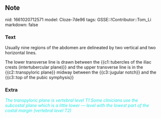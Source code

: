 ## Note
nid: 1661020712571
model: Cloze-7de96
tags: GSSE::!Contributor::Tom_Li
markdown: false

### Text
Usually nine regions of the abdomen are delineated by two vertical and two horizontal lines.

The lower transverse line is drawn between the {{c1::tubercles of the iliac crests (intertubercular plane)}} and the upper transverse line is in the {{c2::transpyloric plane}} midway between the {{c3::jugular notch}} and the {{c3::top of the pubic symphysis}}

### Extra
<i><font color="#1DE7E5">The transpyloric plane is vertebral level
T1 Some clinicians use the subcostal plane which is a little lower
— level with the lowest part of the costal margin (vertebral level
T2)</font></i>
